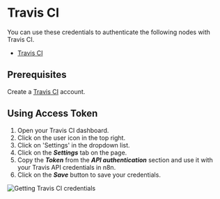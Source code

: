 # Travis CI

You can use these credentials to authenticate the following nodes with Travis CI.
- [Travis CI](/integrations/nodes/n8n-nodes-base.travisCI/)

## Prerequisites

Create a [Travis CI](https://travis-ci.org/) account.

## Using Access Token

1. Open your Travis CI dashboard.
2. Click on the user icon in the top right.
3. Click on 'Settings' in the dropdown list.
4. Click on the ***Settings*** tab on the page.
5. Copy the ***Token*** from the ***API authentication*** section and use it with your Travis API credentials in n8n.
6. Click on the ***Save*** button to save your credentials.

![Getting Travis CI credentials](/_images/integrations/credentials/travisci/using-access-token.gif)
